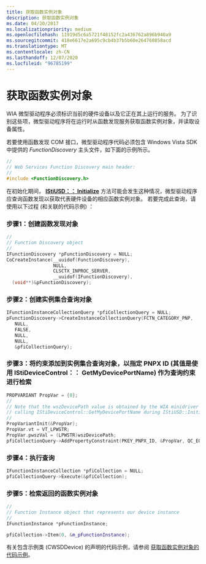 ```yaml
---
title: 获取函数实例对象
description: 获取函数实例对象
ms.date: 04/20/2017
ms.localizationpriority: medium
ms.openlocfilehash: 11919d5c6a5721f48152fc2a436762a896b940a9
ms.sourcegitcommit: 418e6617e2a695c9cb4b37b5b60e264760858acd
ms.translationtype: MT
ms.contentlocale: zh-CN
ms.lasthandoff: 12/07/2020
ms.locfileid: "96785199"
---
```

# <a name="obtaining-a-function-instance-object"></a>获取函数实例对象


WIA 微型驱动程序必须标识当前的硬件设备以及它正在其上运行的服务。 为了识别这些项，微型驱动程序将在运行时从函数发现服务获取函数实例对象，并读取设备属性。

若要使用函数发现 COM 接口，微型驱动程序代码必须包含 Windows Vista SDK 中提供的 *FunctionDiscovery* 主头文件，如下面的示例所示。

```cpp
//
// Web Services Function Discovery main header:
//
#include <FunctionDiscovery.h>
```

在初始化期间， [**IStiUSD：： Initialize**](/windows-hardware/drivers/ddi/stiusd/nf-stiusd-istiusd-initialize) 方法可能会发生这种情况，微型驱动程序应查询函数发现以获取代表硬件设备的相应函数实例对象。 若要完成此查询，请使用以下过程 (和关联的代码示例) ：

### <a name="step-1-create-the-function-discovery-object"></a>步骤1：创建函数发现对象

```cpp
//
// Function Discovery object
//
IFunctionDiscovery *pFunctionDiscovery = NULL;
CoCreateInstance(__uuidof(FunctionDiscovery),
                 NULL,
                 CLSCTX_INPROC_SERVER,
                 __uuidof(IFunctionDiscovery),
  (void**)&pFunctionDiscovery);
```

### <a name="step-2-create-an-instance-collection-query-object"></a>步骤2：创建实例集合查询对象

```cpp
IFunctionInstanceCollectionQuery *pfiCollectionQuery = NULL;
pFunctionDiscovery->CreateInstanceCollectionQuery(FCTN_CATEGORY_PNP,
   NULL,
   FALSE,
   NULL,
   NULL,
   &pfiCollectionQuery);
```

### <a name="step-3-add-a-constraint-to-the-instance-collection-query-object-to-specify-the-pnpx-id-its-value-is-retrieved-with-istidevicecontrolgetmydeviceportname-as-the-query-constraint"></a><a href="" id="step-3--add-a-constraint-to-the-instance-collection-query-object-to-sp"></a>步骤3：将约束添加到实例集合查询对象，以指定 PNPX ID (其值是使用 IStiDeviceControl：： GetMyDevicePortName) 作为查询约束进行检索

```cpp
PROPVARIANT PropVar = {0};
//
// Note that the wszDevicePath value is obtained by the WIA minidriver 
// calling IStiDeviceControl::GetMyDevicePortName during IStiUSD::Initialize
//
PropVariantInit(&PropVar);
PropVar.vt = VT_LPWSTR;
PropVar.pwszVal = (LPWSTR)wszDevicePath; 
pfiCollectionQuery->AddPropertyConstraint(PKEY_PNPX_ID, &PropVar, QC_EQUALS);
```

### <a name="step-4-execute-the-query"></a>步骤4：执行查询

```cpp
IFunctionInstanceCollection *pfiCollection = NULL;
pfiCollectionQuery->Execute(&pfiCollection);
```

### <a name="step-5-retrieve-the-function-instance-object-that-is-returned"></a>步骤5：检索返回的函数实例对象

```cpp
//
// Function Instance object that represents our device instance
//
IFunctionInstance *pFunctionInstance;

pfiCollection->Item(0, &m_pFunctionInstance);
```

有关包含示例类 (CWSDDevice) 的声明的代码示例，请参阅 [获取函数实例对象的代码示例](code-example-for-obtaining-a-function-instance-object.md)。

 

